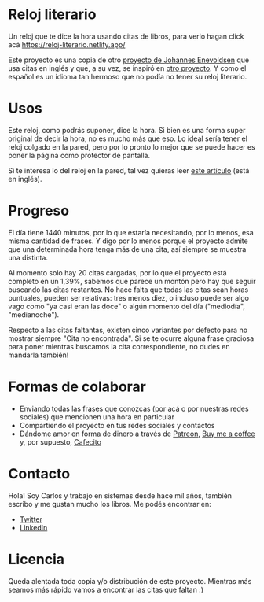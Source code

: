 # Reloj literario

Un reloj que te dice la hora usando citas de libros, para verlo hagan click acá https://reloj-literario.netlify.app/

Este proyecto es una copia de otro [proyecto de Johannes Enevoldsen](https://github.com/JohannesNE/literature-clock) que usa citas en inglés y que, a su vez, se inspiró en [otro proyecto](https://www.instructables.com/Literary-Clock-Made-From-E-reader/). Y como el español es un idioma tan hermoso que no podía no tener su reloj literario.

# Usos

Este reloj, como podrás suponer, dice la hora. Si bien es una forma super original de decir la hora, no es mucho más que eso. Lo ideal sería tener el reloj colgado en la pared, pero por lo pronto lo mejor que se puede hacer es poner la página como protector de pantalla.

Si te interesa lo del reloj en la pared, tal vez quieras leer [este artículo](https://www.instructables.com/Literary-Clock-Made-From-E-reader/) (está en inglés).

# Progreso

El día tiene 1440 minutos, por lo que estaría necesitando, por lo menos, esa misma cantidad de frases. Y digo por lo menos porque el proyecto admite que una determinada hora tenga más de una cita, así siempre se muestra una distinta.

Al momento solo hay 20 citas cargadas, por lo que el proyecto está completo en un 1,39%, sabemos que parece un montón pero hay que seguir buscando las citas restantes. No hace falta que todas las citas sean horas puntuales, pueden ser relativas: tres menos diez, o incluso puede ser algo vago como "ya casi eran las doce" o algún momento del día ("mediodía", "medianoche").

Respecto a las citas faltantas, existen cinco variantes por defecto para no mostrar siempre "Cita no encontrada". Si se te ocurre alguna frase graciosa para poner mientras buscamos la cita correspondiente, no dudes en mandarla también!

# Formas de colaborar

- Enviando todas las frases que conozcas (por acá o por nuestras redes sociales) que mencionen una hora en particular 
- Compartiendo el proyecto en tus redes sociales y contactos
- Dándome amor en forma de dinero a través de [Patreon](https://patreon.com/cdmoro), [Buy me a coffee](https://buymeacoffee.com/cdmoro) y, por supuesto, [Cafecito](http://cafecito.app/cdmoro)

# Contacto

Hola! Soy Carlos y trabajo en sistemas desde hace mil años, también escribo y me gustan mucho los libros. Me podés encontrar en:

- [Twitter](https://twitter.com/CarlosBonadeo)
- [LinkedIn](https://twitter.com/CarlosBonadeo)

# Licencia

Queda alentada toda copia y/o distribución de este proyecto. Mientras más seamos más rápido vamos a encontrar las citas que faltan :)
